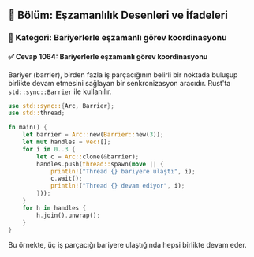 ## 📘 Bölüm: Eşzamanlılık Desenleri ve İfadeleri  
### 🔹 Kategori: Bariyerlerle eşzamanlı görev koordinasyonu  
#### ✅ Cevap 1064: Bariyerlerle eşzamanlı görev koordinasyonu

Bariyer (barrier), birden fazla iş parçacığının belirli bir noktada buluşup birlikte devam etmesini sağlayan bir senkronizasyon aracıdır. Rust'ta `std::sync::Barrier` ile kullanılır.

```rust
use std::sync::{Arc, Barrier};
use std::thread;

fn main() {
    let barrier = Arc::new(Barrier::new(3));
    let mut handles = vec![];
    for i in 0..3 {
        let c = Arc::clone(&barrier);
        handles.push(thread::spawn(move || {
            println!("Thread {} bariyere ulaştı", i);
            c.wait();
            println!("Thread {} devam ediyor", i);
        }));
    }
    for h in handles {
        h.join().unwrap();
    }
}
```
Bu örnekte, üç iş parçacığı bariyere ulaştığında hepsi birlikte devam eder.
